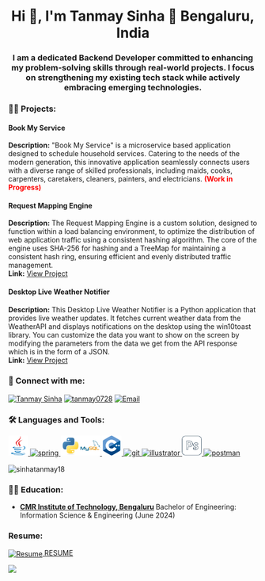 <h1 align="center">Hi 👋, I'm Tanmay Sinha 📍 Bengaluru, India</h1>
<h3 align="center">I am a dedicated Backend Developer committed to enhancing my problem-solving skills through real-world projects. I focus on strengthening my existing tech stack while actively embracing emerging technologies.</h3>

<h3 align="left">👨‍💻 Projects:</h3>
<p align="left">
  <!-- Project 1 -->
  <h4 align="left">Book My Service</h4>
<p>
  <strong>Description:</strong> "Book My Service" is a microservice based application designed to schedule household services. Catering to the needs of the modern generation, this innovative application seamlessly connects users with a diverse range of skilled professionals, including maids, cooks, carpenters, caretakers, cleaners, painters, and electricians. <strong style="color: red;">(Work in Progress)</strong>
  <br>
  <!-- <strong>Link:</strong> <a href="https://github.com/sinhatanmay18/common-utility">View Project</a> -->
</p>

  <!-- Project 2 -->
  <h4 align="left">Request Mapping Engine</h4>
  <p>
    <strong>Description:</strong> The Request Mapping Engine is a custom solution, designed to function within a load balancing environment, to optimize the distribution of web application traffic using a consistent hashing algorithm. The core of the engine uses SHA-256 for hashing and a TreeMap for maintaining a consistent hash ring, ensuring efficient and evenly distributed traffic management.
    <br>
    <strong>Link:</strong> <a href="https://github.com/sinhatanmay18/request-mapping-engine">View Project</a>
  </p>

  <!-- Project 3 -->
  <h4 align="left">Desktop Live Weather Notifier</h4>
  <p>
    <strong>Description:</strong> This Desktop Live Weather Notifier is a Python application that provides live weather updates. It fetches current weather data from the WeatherAPI and displays notifications on the desktop using the win10toast library. You can customize the data you want to show on the screen by modifying the parameters from the data we get from the API response which is in the form of a JSON.
    <br>
    <strong>Link:</strong> <a href="https://github.com/sinhatanmay18/desktop-live-weather-notifier">View Project</a>
  </p>

<h3 align="left">🤝 Connect with me:</h3>
<p align="left">
  <a href="https://linkedin.com/in/tanmay-sinha-307a85230" target="blank"><img align="center" src="https://raw.githubusercontent.com/rahuldkjain/github-profile-readme-generator/master/src/images/icons/Social/linked-in-alt.svg" alt="Tanmay Sinha" height="30" width="40" /></a>
  <a href="https://www.leetcode.com/tanmay0728" target="blank"><img align="center" src="https://raw.githubusercontent.com/rahuldkjain/github-profile-readme-generator/master/src/images/icons/Social/leet-code.svg" alt="tanmay0728" height="30" width="40" /></a>
  <a href="mailto:sinha.t18@outlook.com" target="blank"><img align="center" src="https://cdn0.iconfinder.com/data/icons/logos-microsoft-office-365/128/Microsoft_Office-07-512.png" alt="Email" height="30" width="40" /></a>
</p>

<h3 align="left">🛠️ Languages and Tools:</h3>
<p align="left"> <a href="https://www.java.com" target="_blank" rel="noreferrer"> <img src="https://raw.githubusercontent.com/devicons/devicon/master/icons/java/java-original.svg" alt="java" width="40" height="40"/> </a> <a href="https://spring.io/" target="_blank" rel="noreferrer"> <img src="https://www.vectorlogo.zone/logos/springio/springio-icon.svg" alt="spring" width="40" height="40"/> </a> <a href="https://www.mysql.com/" target="_blank" rel="noreferrer"> <a href="https://www.python.org" target="_blank" rel="noreferrer"> <img src="https://raw.githubusercontent.com/devicons/devicon/master/icons/python/python-original.svg" alt="python" width="40" height="40"/><img src="https://raw.githubusercontent.com/devicons/devicon/master/icons/mysql/mysql-original-wordmark.svg" alt="mysql" width="40" height="40"/> </a> <a href="https://www.w3schools.com/cpp/" target="_blank" rel="noreferrer"> <img src="https://raw.githubusercontent.com/devicons/devicon/master/icons/cplusplus/cplusplus-original.svg" alt="cplusplus" width="40" height="40"/> </a> <a href="https://git-scm.com/" target="_blank" rel="noreferrer"> <img src="https://www.vectorlogo.zone/logos/git-scm/git-scm-icon.svg" alt="git" width="40" height="40"/> </a> <a href="https://www.adobe.com/in/products/illustrator.html" target="_blank" rel="noreferrer"> <img src="https://www.vectorlogo.zone/logos/adobe_illustrator/adobe_illustrator-icon.svg" alt="illustrator" width="40" height="40"/> </a>   <a href="https://www.photoshop.com/en" target="_blank" rel="noreferrer"> <img src="https://raw.githubusercontent.com/devicons/devicon/master/icons/photoshop/photoshop-line.svg" alt="photoshop" width="40" height="40"/> </a> <a href="https://postman.com" target="_blank" rel="noreferrer"> <img src="https://www.vectorlogo.zone/logos/getpostman/getpostman-icon.svg" alt="postman" width="40" height="40"/> </a>  </a>  </p>

<p><img align="center" src="https://github-readme-stats.vercel.app/api/top-langs?username=sinhatanmay18&show_icons=true&locale=en&layout=compact" alt="sinhatanmay18" /></p>

<h3 align="left">👨‍🎓 Education:</h3>
<p align="left">
  <!-- Add your educational details here -->
  <ul>
   <li>
      <strong>
        <a href="https://maps.app.goo.gl/H3cKiyT4BYAUhnkZ9" target="_blank">CMR Institute of Technology, Bengaluru</a>
      </strong> 
      Bachelor of Engineering: Information Science & Engineering (June 2024)
    </li>
  </ul>
</p>

<h3 align="left">Resume:</h3>
<p align="left">
  <a href="https://drive.google.com/file/d/1F0SuPT7HOquhVUHVBGYVH_cxUECeOI_k/view?usp=sharing" target="_blank"><img align="center" src="https://upload.wikimedia.org/wikipedia/commons/7/7a/Circle-icons-document.svg" alt="Resume" height="30" width="40"/> RESUME</a>
</p>

![](https://komarev.com/ghpvc/?username=sinhatanmay18&label=PROFILE+VIEWS)
